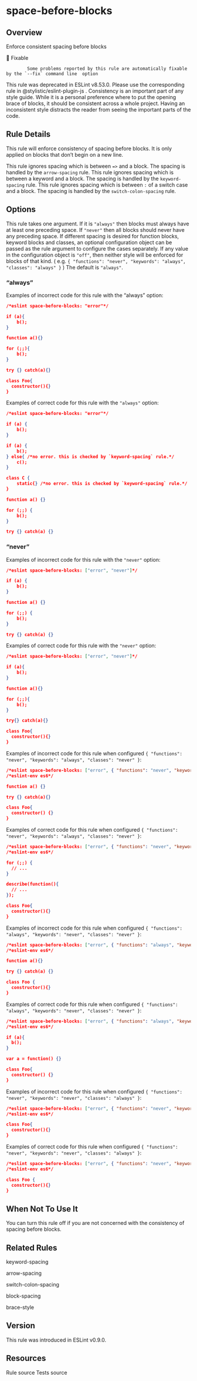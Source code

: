 
# space-before-blocks
## Overview
Enforce consistent spacing before blocks


🔧 Fixable

            Some problems reported by this rule are automatically fixable by the `--fix` command line  option
        


This rule was deprecated in ESLint v8.53.0. Please use the corresponding rule  in @stylistic/eslint-plugin-js .
Consistency is an important part of any style guide.
While it is a personal preference where to put the opening brace of blocks,
it should be consistent across a whole project.
Having an inconsistent style distracts the reader from seeing the important parts of the code.
## Rule Details
This rule will enforce consistency of spacing before blocks. It is only applied on blocks that don’t begin on a new line.

This rule ignores spacing which is between `=>` and a block. The spacing is handled by the `arrow-spacing` rule.
This rule ignores spacing which is between a keyword and a block. The spacing is handled by the `keyword-spacing` rule.
This rule ignores spacing which is between `:` of a switch case and a block. The spacing is handled by the `switch-colon-spacing` rule.

## Options
This rule takes one argument. If it is `"always"` then blocks must always have at least one preceding space. If `"never"`
then all blocks should never have any preceding space. If different spacing is desired for function
blocks, keyword blocks and classes, an optional configuration object can be passed as the rule argument to
configure the cases separately. If any value in the configuration object is `"off"`, then neither style will be enforced for blocks of that kind.
( e.g. `{ "functions": "never", "keywords": "always", "classes": "always" }` )
The default is `"always"`.
### “always”
Examples of incorrect code for this rule with the “always” option:


```json
/*eslint space-before-blocks: "error"*/

if (a){
    b();
}

function a(){}

for (;;){
    b();
}

try {} catch(a){}

class Foo{
  constructor(){}
}
```
Examples of correct code for this rule with the `"always"` option:


```json
/*eslint space-before-blocks: "error"*/

if (a) {
    b();
}

if (a) {
    b();
} else{ /*no error. this is checked by `keyword-spacing` rule.*/
    c();
}

class C {
    static{} /*no error. this is checked by `keyword-spacing` rule.*/
}

function a() {}

for (;;) {
    b();
}

try {} catch(a) {}
```
### “never”
Examples of incorrect code for this rule with the `"never"` option:


```json
/*eslint space-before-blocks: ["error", "never"]*/

if (a) {
    b();
}

function a() {}

for (;;) {
    b();
}

try {} catch(a) {}
```
Examples of correct code for this rule with the `"never"` option:


```json
/*eslint space-before-blocks: ["error", "never"]*/

if (a){
    b();
}

function a(){}

for (;;){
    b();
}

try{} catch(a){}

class Foo{
  constructor(){}
}
```
Examples of incorrect code for this rule when configured `{ "functions": "never", "keywords": "always", "classes": "never" }`:


```json
/*eslint space-before-blocks: ["error", { "functions": "never", "keywords": "always", "classes": "never" }]*/
/*eslint-env es6*/

function a() {}

try {} catch(a){}

class Foo{
  constructor() {}
}
```
Examples of correct code for this rule when configured `{ "functions": "never", "keywords": "always", "classes": "never" }`:


```json
/*eslint space-before-blocks: ["error", { "functions": "never", "keywords": "always", "classes": "never" }]*/
/*eslint-env es6*/

for (;;) {
  // ...
}

describe(function(){
  // ...
});

class Foo{
  constructor(){}
}
```
Examples of incorrect code for this rule when configured `{ "functions": "always", "keywords": "never", "classes": "never" }`:


```json
/*eslint space-before-blocks: ["error", { "functions": "always", "keywords": "never", "classes": "never" }]*/
/*eslint-env es6*/

function a(){}

try {} catch(a) {}

class Foo {
  constructor(){}
}
```
Examples of correct code for this rule when configured `{ "functions": "always", "keywords": "never", "classes": "never" }`:


```json
/*eslint space-before-blocks: ["error", { "functions": "always", "keywords": "never", "classes": "never" }]*/
/*eslint-env es6*/

if (a){
  b();
}

var a = function() {}

class Foo{
  constructor() {}
}
```
Examples of incorrect code for this rule when configured `{ "functions": "never", "keywords": "never", "classes": "always" }`:


```json
/*eslint space-before-blocks: ["error", { "functions": "never", "keywords": "never", "classes": "always" }]*/
/*eslint-env es6*/

class Foo{
  constructor(){}
}
```
Examples of correct code for this rule when configured `{ "functions": "never", "keywords": "never", "classes": "always" }`:


```json
/*eslint space-before-blocks: ["error", { "functions": "never", "keywords": "never", "classes": "always" }]*/
/*eslint-env es6*/

class Foo {
  constructor(){}
}
```
## When Not To Use It
You can turn this rule off if you are not concerned with the consistency of spacing before blocks.
## Related Rules


keyword-spacing 

arrow-spacing 

switch-colon-spacing 

block-spacing 

brace-style 


## Version
This rule was introduced in ESLint v0.9.0.
## Resources

Rule source 
Tests source 

